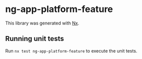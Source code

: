 # ng-app-platform-feature

This library was generated with [Nx](https://nx.dev).

## Running unit tests

Run `nx test ng-app-platform-feature` to execute the unit tests.
